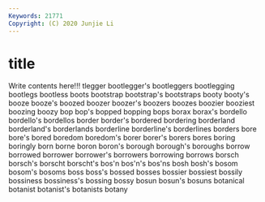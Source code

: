 ```yaml
---
Keywords: 21771
Copyright: (C) 2020 Junjie Li
---
```


# title

Write contents here!!!
tlegger 
bootlegger's 
bootleggers 
bootlegging 
bootlegs 
bootless 
boots
bootstrap 
bootstrap's 
bootstraps 
booty 
booty's 
booze 
booze's 
boozed 
boozer 
boozer's
boozers 
boozes 
boozier 
booziest 
boozing 
boozy 
bop 
bop's 
bopped 
bopping
bops 
borax 
borax's 
bordello 
bordello's 
bordellos 
border 
border's 
bordered 
bordering
borderland 
borderland's 
borderlands 
borderline 
borderline's 
borderlines 
borders 
bore 
bore's 
bored
boredom 
boredom's 
borer 
borer's 
borers 
bores 
boring 
boringly 
born 
borne
boron 
boron's 
borough 
borough's 
boroughs 
borrow 
borrowed 
borrower 
borrower's 
borrowers
borrowing 
borrows 
borsch 
borsch's 
borscht 
borscht's 
bos'n 
bos'n's 
bos'ns 
bosh
bosh's 
bosom 
bosom's 
bosoms 
boss 
boss's 
bossed 
bosses 
bossier 
bossiest
bossily 
bossiness 
bossiness's 
bossing 
bossy 
bosun 
bosun's 
bosuns 
botanical 
botanist
botanist's 
botanists 
botany 

